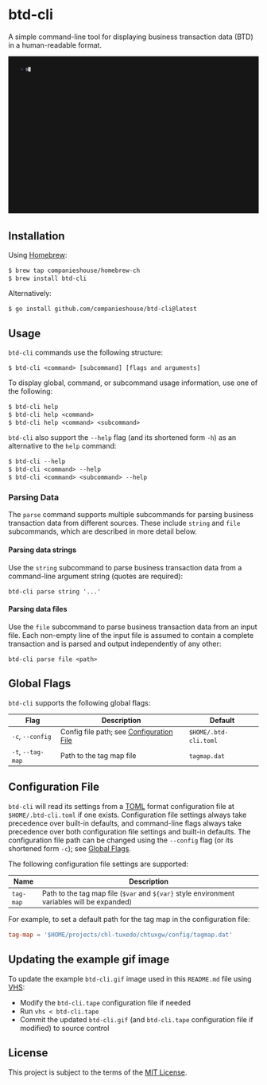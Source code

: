 # btd-cli

A simple command-line tool for displaying business transaction data (BTD) in a human-readable format.

![btd-cli](btd-cli.gif)

## Installation

Using [Homebrew](https://brew.sh):

```shell
$ brew tap companieshouse/homebrew-ch
$ brew install btd-cli
```

Alternatively:

```shell
$ go install github.com/companieshouse/btd-cli@latest
```

## Usage

`btd-cli` commands use the following structure:

```shell
$ btd-cli <command> [subcommand] [flags and arguments]
```

To display global, command, or subcommand usage information, use one of the following:

```shell
$ btd-cli help
$ btd-cli help <command>
$ btd-cli help <command> <subcommand>
```

`btd-cli` also support the `--help` flag (and its shortened form `-h`) as an alternative to the `help` command: 

```shell
$ btd-cli --help
$ btd-cli <command> --help
$ btd-cli <command> <subcommand> --help
```

### Parsing Data

The `parse` command supports multiple subcommands for parsing business transaction data from different sources. These include `string` and `file` subcommands, which are described in more detail below.

#### Parsing data strings

Use the `string` subcommand to parse business transaction data from a command-line argument string (quotes are required):

```shell
btd-cli parse string '...'
```

#### Parsing data files

Use the `file` subcommand to parse business transaction data from an input file. Each non-empty line of the input file is assumed to contain a complete transaction and is parsed and output independently of any other:

```shell
btd-cli parse file <path>
```

## Global Flags

`btd-cli` supports the following global flags:

| Flag              | Description                                  | Default               |
|-------------------|----------------------------------------------|-----------------------|
| `-c`, `--config`  | Config file path; see [Configuration File](#configuration-file) | `$HOME/.btd-cli.toml` |
| `-t`, `--tag-map` | Path to the tag map file                     | `tagmap.dat`          |

## Configuration File

`btd-cli` will read its settings from a [TOML](https://toml.io/en/) format configuration file at `$HOME/.btd-cli.toml` if one exists. Configuration file settings always take precedence over built-in defaults, and command-line flags always take precedence over both configuration file settings and built-in defaults. The configuration file path can be changed using the `--config` flag (or its shortened form `-c`); see [Global Flags](#global-flags).

The following configuration file settings are supported:

| Name      | Description                                                                 |
|-----------|-----------------------------------------------------------------------------|
| `tag-map` | Path to the tag map file (`$var` and `${var}` style environment variables will be expanded) |

For example, to set a default path for the tag map in the configuration file:

```toml
tag-map = '$HOME/projects/chl-tuxedo/chtuxgw/config/tagmap.dat'
```

## Updating the example gif image

To update the example `btd-cli.gif` image used in this `README.md` file using [VHS](https://github.com/charmbracelet/vhs):

- Modify the `btd-cli.tape` configuration file if needed
- Run `vhs < btd-cli.tape`
- Commit the updated `btd-cli.gif` (and `btd-cli.tape` configuration file if modified) to source control

## License

This project is subject to the terms of the [MIT License](/LICENSE).
